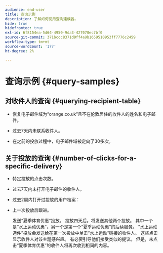 ```yaml
---
audience: end-user
title: 查询示例
description: 了解如何使用查询建模器。
hide: true
hidefromtoc: true
exl-id: 6f8154ea-5d64-4950-9da3-427070ec7bf0
source-git-commit: 371bccc8371d9ff4a9b1659510953ff7776c2459
workflow-type: tm+mt
source-wordcount: '177'
ht-degree: 2%

---
```


# 查询示例 {#query-samples}

## 对收件人的查询 {#querying-recipient-table}

* 恢复电子邮件域为“orange.co.uk”且不在伦敦居住的收件人的姓名和电子邮件。

* 过去7天内未联系收件人。

* 在之前的投放过程中，电子邮件域被定向了30多次。

## 关于投放的查询 {#number-of-clicks-for-a-specific-delivery}

* 特定投放的点击次数。

* 过去7天内未打开电子邮件的收件人。

* 过去2周内打开过投放的用户档案：

* 上一次投放后跟进。

  发送“夏季体育优惠”投放。 投放四天后，将发送其他两个投放。 其中一个是“水上运动优惠”，另一个是第一个“夏季运动优惠”的后续服务。 “水上运动选件”投放会发送给在第一次投放中单击“水上运动”链接的收件人。 这些点击显示收件人对该主题感兴趣。 有必要引导他们接受类似的提议。 但是，未点击“夏季体育优惠”的收件人将再次收到相同的内容。
